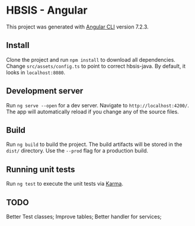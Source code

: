# HBSIS - Angular

This project was generated with [Angular CLI](https://github.com/angular/angular-cli) version 7.2.3.

## Install

Clone the project and run `npm install` to download all dependencies.  
Change `src/assets/config.ts` to point to correct hbsis-java. By default, it looks in `localhost:8080`.

## Development server

Run `ng serve --open` for a dev server. Navigate to `http://localhost:4200/`. The app will automatically reload if you change any of the source files.

## Build

Run `ng build` to build the project. The build artifacts will be stored in the `dist/` directory. Use the `--prod` flag for a production build.

## Running unit tests

Run `ng test` to execute the unit tests via [Karma](https://karma-runner.github.io).

## TODO

Better Test classes; Improve tables; Better handler for services;
